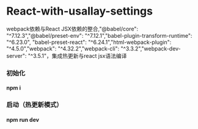 # React-with-usallay-settings
webpack依赖与React JSX依赖的整合,"@babel/core": "^7.12.3","@babel/preset-env": "^7.12.1","babel-plugin-transform-runtime": "^6.23.0",
"babel-preset-react": "^6.24.1","html-webpack-plugin": "^4.5.0","webpack": "^4.32.2","webpack-cli": "^3.3.2","webpack-dev-server": "^3.5.1"，集成热更新与react jsx语法编译

### 初始化
####  npm i
### 启动（热更新模式）
####  npm run dev
